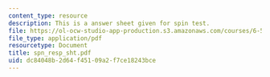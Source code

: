 ```yaml
---
content_type: resource
description: This is a answer sheet given for spin test.
file: https://ol-ocw-studio-app-production.s3.amazonaws.com/courses/6-542j-laboratory-on-the-physiology-acoustics-and-perception-of-speech-fall-2005/dc84048b2d64f45109a2f7ce18243bce_spn_resp_sht.pdf
file_type: application/pdf
resourcetype: Document
title: spn_resp_sht.pdf
uid: dc84048b-2d64-f451-09a2-f7ce18243bce
---
```

